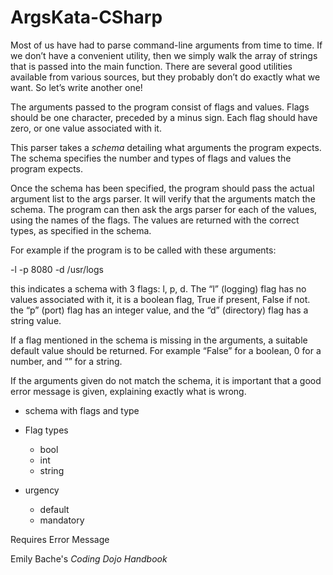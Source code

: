 # ArgsKata-CSharp

Most of us have had to parse command-line arguments from
time to time. If we don’t have a convenient utility, then
we simply walk the array of strings that is passed into the
main function. There are several good utilities available from
various sources, but they probably don’t do exactly what we
want. So let’s write another one!

The arguments passed to the program consist of flags and
values. Flags should be one character, preceded by a minus
sign. Each flag should have zero, or one value associated with
it.

This parser takes a *schema* detailing what arguments the program
expects. The schema specifies the number and types of flags
and values the program expects.

Once the schema has been specified, the program should pass
the actual argument list to the args parser. It will verify that
the arguments match the schema. The program can then ask
the args parser for each of the values, using the names of
the flags. The values are returned with the correct types, as
specified in the schema.

For example if the program is to be called with these arguments:

  -l -p 8080 -d /usr/logs

this indicates a schema with 3 flags: l, p, d. The “l” (logging)
flag has no values associated with it, it is a boolean flag, True
if present, False if not. the “p” (port) flag has an integer value,
and the “d” (directory) flag has a string value.

If a flag mentioned in the schema is missing in the arguments,
a suitable default value should be returned. For example
“False” for a boolean, 0 for a number, and “” for a string.

If the arguments given do not match the schema, it is important that a good error message is given, explaining exactly
what is wrong.

- schema with flags and type
- Flag types
  - bool
  - int
  - string

- urgency
  - default
  - mandatory

Requires Error Message

Emily Bache's *Coding Dojo Handbook*
